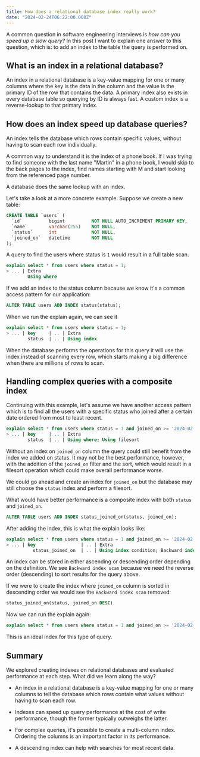 ```yaml
---
title: How does a relational database index really work?
date: "2024-02-24T06:22:00.000Z"
---
```


A common question in software engineering interviews is _how can you speed up a slow query?_ In this post I want to explain one answer to this question, which is: to add an index to the table the query is performed on.

## What is an index in a relational database?

An index in a relational database is a key-value mapping for one or many columns where the key is the data in the column and the value is the primary ID of the row that contains the data. 
A primary index also exists in every database table so querying by ID is always fast. A custom index is a reverse-lookup to that primary index.

## How does an index speed up database queries?
An index tells the database which rows contain specific values, without having to scan each row individually.

A common way to understand it is the index of a phone book.
If I was trying to find someone with the last name "Martin" in a phone book, I would skip to the back pages to the index, find names starting with M and start looking from the referenced page number.

A database does the same lookup with an index.

Let's take a look at a more concrete example. Suppose we create a new table:

```sql
CREATE TABLE `users` (
  `id`          bigint          NOT NULL AUTO_INCREMENT PRIMARY KEY,
  `name`        varchar(255)    NOT NULL,
  `status`      int             NOT NULL,
  `joined_on`   datetime        NOT NULL
);
```

A query to find the users where status is `1` would result in a full table scan.

```sql
explain select * from users where status = 1;
> ... | Extra
        Using where
```

If we add an index to the status column because we know it's a common access pattern for our application:
```sql
ALTER TABLE users ADD INDEX status(status);
```

When we run the explain again, we can see it 
```sql
explain select * from users where status = 1;
> ... | key     | .. | Extra
        status  | .. | Using index
```

When the database performs the operations for this query it will use the index instead of scanning every row, which starts making a big difference when there are millions of rows to scan.

## Handling complex queries with a composite index

Continuing with this example, let's assume we have another access pattern which is to find all the users with a specific status who joined after a certain date ordered from most to least recent.

```sql
explain select * from users where status = 1 and joined_on >= '2024-02-24' order by joined_on desc;
> ... | key     | .. | Extra
        status  | .. | Using where; Using filesort
```

Without an index on `joined_on` column the query could still benefit from the index we added on status. It may not be the best performance, however, with the addition of the `joined_on` filter and the sort, which would result in a filesort operation which could make overall performance worse.

We could go ahead and create an index for `joined_on` but the database may still choose the `status` index and perform a filesort.

What would have better performance is a composite index with both `status` and `joined_on`.


```sql
ALTER TABLE users ADD INDEX status_joined_on(status, joined_on);
```

After adding the index, this is what the explain looks like:

```sql
explain select * from users where status = 1 and joined_on >= '2024-02-24' order by joined_on desc;
> ... | key                 | .. | Extra
          status_joined_on  | .. | Using index condition; Backward index scan
```

An index can be stored in either ascending or descending order depending on the definition. We see `Backward index scan` because we need the reverse order (descending) to sort results for the query above.

If we were to create the index where `joined_on` column is sorted in descending order  we would see the `Backward index scan` removed:
```sql
status_joined_on(status, joined_on DESC)
```

Now we can run the explain again:
```sql
explain select * from users where status = 1 and joined_on >= '2024-02-24' order by joined_on desc;
```

This is an ideal index for this type of query.

## Summary

We explored creating indexes on relational databases and evaluated performance at each step. What did we learn along the way?

- An index in a relational database is a key-value mapping for one or many columns to tell the database which rows contain what values without having to scan each row.

- Indexes can speed up query performance at the cost of write performance, though the former typically outweighs the latter.

- For complex queries, it's possible to create a multi-column index. Ordering the columns is an important factor in its performance.

- A descending index can help with searches for most recent data.